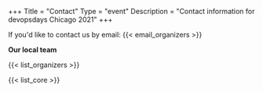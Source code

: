 +++
Title = "Contact"
Type = "event"
Description = "Contact information for devopsdays Chicago 2021"
+++

If you'd like to contact us by email: {{< email_organizers >}}

**Our local team**

{{< list_organizers >}}


{{< list_core >}}
